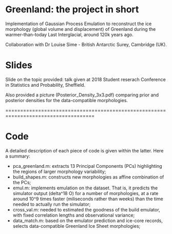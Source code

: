 # Greenland: the project in short
Implementation of Gaussian Process Emulation to reconstruct the ice morphology (global volume and displacement) of Greenland during the warmer-than-today Last Interglacial, around 120k years ago.

Collaboration with Dr Louise Sime - British Antarctic Surey, Cambridge (UK).


# Slides
Slide on the topic provided: talk given at 2018 Student reserach Conference in Statistics and Probability, Sheffield.

Also provided a picture (Posterior_Density_3x3.pdf) comparing prior and posterior densities for the data-compatible morphologies.

====================================================================================

# Code
A detailed description of each piece of code is given within the latter. Here a summary:
- pca_greenland.m: extracts 13 Principal Components (PCs) highlighting the regions of larger morphology variability;
- build_shapes.m:  constructs new morphologies as affine combination of the PCs;
- emul.m:          implements emulation on the dataset. That is, it predicts the simulator output (delta^18 O) for a number of morphologies, at a rate around 10^9 times faster (miliseconds rather than weeks) than the time needed to actually run the simulator;
- cross_val.m:     needed to estimated the goodness of the build emulator, with fixed correlation lengths and observational variance;
- data_match.m:    based on the emulator prediction and ice-core records, selects data-compatible Greenland Ice Sheet morphologies;
